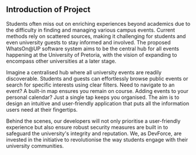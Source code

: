 

## Introduction of Project

Students often miss out on enriching experiences beyond academics due to the difficulty in finding and managing various campus events. Current methods rely on scattered sources, making it challenging for students and even university guests to stay informed and involved. The proposed WhatsOn@UP software system aims to be the central hub for all events happening at the University of Pretoria, with the vision of expanding to encompass other universities at a later stage.

Imagine a centralised hub where all university events are readily discoverable. Students and guests can effortlessly browse public events or search for specific interests using clear filters. Need to navigate to an event? A built-in map ensures you remain on course. Adding events to your personal calendar? Just a single tap keeps you organised. The aim is to design an intuitive and user-friendly application that puts all the information users need at their fingertips.

Behind the scenes, our developers will not only prioritise a user-friendly experience but also ensure robust security measures are built in to safeguard the university's integrity and reputation. We, as DevForce, are invested in the initiative to revolutionise the way students engage with their university communities.

